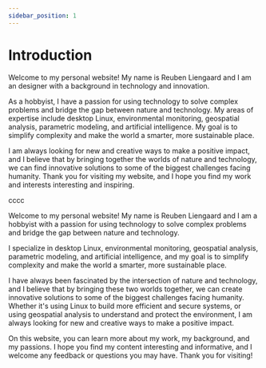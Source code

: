 ```yaml
---
sidebar_position: 1
---
```


# Introduction

Welcome to my personal website! My name is Reuben Liengaard and I am an designer with a background in technology and innovation.

As a hobbyist, I have a passion for using technology to solve complex problems and bridge the gap between nature and technology. My areas of expertise include desktop Linux, environmental monitoring, geospatial analysis, parametric modeling, and artificial intelligence. My goal is to simplify complexity and make the world a smarter, more sustainable place.

I am always looking for new and creative ways to make a positive impact, and I believe that by bringing together the worlds of nature and technology, we can find innovative solutions to some of the biggest challenges facing humanity. Thank you for visiting my website, and I hope you find my work and interests interesting and inspiring.

cccc

Welcome to my personal website! My name is Reuben Liengaard and I am a hobbyist with a passion for using technology to solve complex problems and bridge the gap between nature and technology.

I specialize in desktop Linux, environmental monitoring, geospatial analysis, parametric modeling, and artificial intelligence, and my goal is to simplify complexity and make the world a smarter, more sustainable place.

I have always been fascinated by the intersection of nature and technology, and I believe that by bringing these two worlds together, we can create innovative solutions to some of the biggest challenges facing humanity. Whether it's using Linux to build more efficient and secure systems, or using geospatial analysis to understand and protect the environment, I am always looking for new and creative ways to make a positive impact.

On this website, you can learn more about my work, my background, and my passions. I hope you find my content interesting and informative, and I welcome any feedback or questions you may have. Thank you for visiting!
        </p>